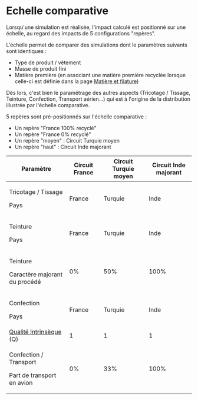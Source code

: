 # Echelle comparative

Lorsqu'une simulation est réalisée, l'impact calculé est positionné sur une échelle, au regard des impacts de 5 configurations "repères".

L'échelle permet de comparer des simulations dont le paramètres suivants sont identiques :

* Type de produit / vêtement
* Masse de produit fini
* Matière première (en associant une matière première recyclée lorsque celle-ci est définie dans la page [Matière et filature](etapes-du-cycle-de-vie/filature/))

Dès lors, c'est bien le paramétrage des autres aspects (Tricotage / Tissage, Teinture, Confection, Transport aérien...) qui est à l'origine de la distribution illustrée par l'échelle comparative.

5 repères sont pré-positionnés sur l'échelle comparative :

* Un repère "France 100% recyclé"
* Un repère "France 0% recyclé"
* Un repère "moyen" : Circuit Turquie moyen
* Un repère "haut" : Circuit Inde majorant

| Paramètre                                                                                    | Circuit France | Circuit Turquie moyen | Circuit Inde majorant |
| -------------------------------------------------------------------------------------------- | -------------- | --------------------- | --------------------- |
| <p>Tricotage / Tissage</p><p>Pays</p>                                                        | France         | Turquie               | Inde                  |
| <p>Teinture</p><p>Pays</p>                                                                   | France         | Turquie               | Inde                  |
| <p>Teinture</p><p>Caractère majorant du procédé</p>                                          | 0%             | 50%                   | 100%                  |
| <p>Confection</p><p>Pays</p>                                                                 | France         | Turquie               | Inde                  |
| [Qualité Intrinsèque](etapes-du-cycle-de-vie/etape-6-utilisation.md#qualite-intrinseque) (Q) | 1              | 1                     | 1                     |
| <p>Confection / Transport</p><p>Part de transport en avion</p>                               | 0%             | 33%                   | 100%                  |
